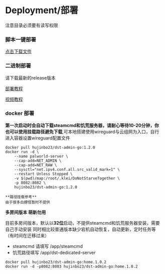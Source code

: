 # Deployment/部署
注意目录必须要有读写权限

### 脚本一键部署
[点击下载文件](https://github.com/hujinbo23/dst-admin-go/blob/main/docs/install/%E4%B8%80%E9%94%AE%E9%83%A8%E7%BD%B2%E8%84%9A%E6%9C%ACv4.6%E7%89%88%E6%9C%AC.sh.x)

### 二进制部署
请下载最新的release版本

[部署教程](https://blog.csdn.net/Dig_hoof/article/details/131296762)

[视频教程](https://www.bilibili.com/read/cv25125509)

### docker 部署

**第一次启动时会自动下载steamcmd和饥荒服务器，请耐心等待10-20分钟，你也可以使用挂载路径避免下载**,可本地搭建使用wireguard与云组网为入口，自行进入容器设置wireguard配置文件

```
docker pull hujinbo23/dst-admin-go:1.2.0
docker run -d \
    --name palworld-server \
    --cap-add=NET_ADMIN \
    --cap-add=NET_RAW \
    --sysctl="net.ipv4.conf.all.src_valid_mark=1" \
    --restart Unless Stopped \
    -v $(pwd)/map:/root/.klei/DoNotStarveTogether \
    -p 8082:8082 \
    hujinbo23/dst-admin-go:1.2.0

**路径挂载参考**
由于很多白嫖怪暂时不提供
```

**多房间版本 萌新勿用**

目前多房间版本，默认以**32位**启动，不提供steamcmd和饥荒服务器安装，需要自己手动安装
同时相比较普通版本缺少宕机自动恢复，自动更新，定时任务等（有时间在迁移过来）

+ steamcmd 请填写 /app/steamcmd
+ 饥荒路径填写 /app/dst-dedicated-server

```
docker pull hujinbo23/dst-admin-go:home.1.0.2
docker run -d -p8082:8083 hujinbo23/dst-admin-go:home.1.0.2
```
